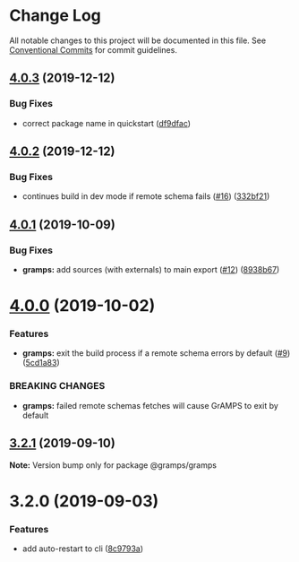 # Change Log

All notable changes to this project will be documented in this file.
See [Conventional Commits](https://conventionalcommits.org) for commit guidelines.

## [4.0.3](https://github.com/gramps-graphql/gramps/compare/@gramps/gramps@4.0.2...@gramps/gramps@4.0.3) (2019-12-12)


### Bug Fixes

* correct package name in quickstart ([df9dfac](https://github.com/gramps-graphql/gramps/commit/df9dfac))





## [4.0.2](https://github.com/gramps-graphql/gramps/compare/@gramps/gramps@4.0.1...@gramps/gramps@4.0.2) (2019-12-12)


### Bug Fixes

* continues build in dev mode if remote schema fails ([#16](https://github.com/gramps-graphql/gramps/issues/16)) ([332bf21](https://github.com/gramps-graphql/gramps/commit/332bf21))





## [4.0.1](https://github.com/gramps-graphql/gramps/compare/@gramps/gramps@4.0.0...@gramps/gramps@4.0.1) (2019-10-09)


### Bug Fixes

* **gramps:** add sources (with externals) to main export ([#12](https://github.com/gramps-graphql/gramps/issues/12)) ([8938b67](https://github.com/gramps-graphql/gramps/commit/8938b67))





# [4.0.0](https://github.com/gramps-graphql/gramps/compare/@gramps/gramps@3.2.1...@gramps/gramps@4.0.0) (2019-10-02)


### Features

* **gramps:** exit the build process if a remote schema errors by default ([#9](https://github.com/gramps-graphql/gramps/issues/9)) ([5cd1a83](https://github.com/gramps-graphql/gramps/commit/5cd1a83))


### BREAKING CHANGES

* **gramps:** failed remote schemas fetches will cause GrAMPS to exit by default





## [3.2.1](https://github.com/gramps-graphql/gramps/compare/@gramps/gramps@3.2.0...@gramps/gramps@3.2.1) (2019-09-10)

**Note:** Version bump only for package @gramps/gramps





# 3.2.0 (2019-09-03)


### Features

* add auto-restart to cli ([8c9793a](https://github.com/gramps-graphql/gramps/commit/8c9793a))
